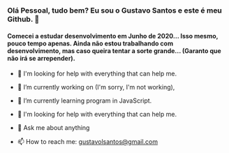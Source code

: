 ### Olá Pessoal, tudo bem? Eu sou o Gustavo Santos e este é meu Github. 👋

#### Comecei a estudar desenvolvimento em Junho de 2020... Isso mesmo, pouco tempo apenas. Ainda não estou trabalhando com desenvolvimento, mas caso queira tentar a sorte grande... (Garanto que não irá se arrepender).

- 🤔 I'm looking for help with everything that can help me.

- 🔭 I’m currently working on (I'm sorry, I'm not working), 
- 🌱 I’m currently learning program in JavaScript.
- 🤔 I'm looking for help with everything that can help me.
- 💬 Ask me about anything
- 📫 How to reach me: gustavolsantos@gmail.com
<!--
**gustavosantos23/gustavosantos23** is a ✨ _special_ ✨ repository because its `README.md` (this file) appears on your GitHub profile.

Estou apenas começando a estudar desenvolvimento, mas venho da Infra/Redes, veja mais um pouco do que estou fazendo:

- 🔭 I’m currently working on (I'm sorry, I'm not working), 
- 🌱 I’m currently learning program in JavaScript.
- 🤔 I'm looking for help with everything that can help me.
- 💬 Ask me about anything
- 📫 How to reach me: gustavolsantos@gmail.com
-->
